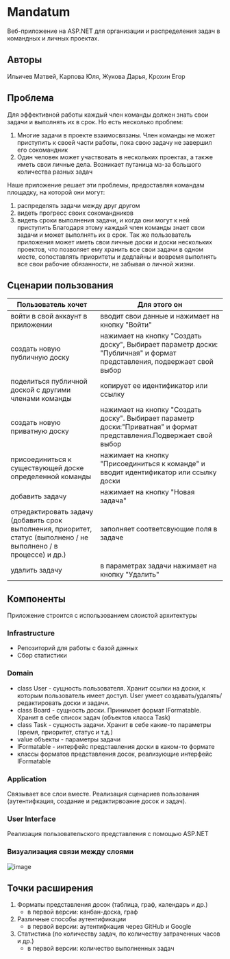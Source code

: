 # Mandatum
Веб-приложение на ASP.NET для организации и распределения задач в командных и личных проектах.

## Aвторы

Ильичев Матвей, Карпова Юля, Жукова Дарья, Крохин Егор

## Проблема
Для эффективной работы каждый член команды должен знать свои задачи и выполнять их в срок. 
Но есть несколько проблем:
1. Многие задачи в проекте взаимосвязаны. Член команды не может приступить к своей части работы, пока свою задачу не завершил его сокомандник
2. Один человек может участвовать в нескольких проектах, а также иметь свои личные дела. Возникает путаница мз-за большого количества разных задач

Наше приложение решает эти проблемы, предоставляя командам площадку, на которой они могут:
1. распределять задачи между друг другом
2. видеть прогресс своих сокомандников
3. видеть сроки выполнения задачи, и когда они могут к ней приступить
Благодаря этому каждый член команды знает свои задачи и может выполнять их в срок.
Так же пользователь приложения может иметь свои личные доски и доски нескольких проектов, что позволяет ему хранить все свои задачи в одном месте, сопоставлять приоритеты и дедлайны и вовремя выполнять все свои рабочие обязанности, не забывая о личной жизни.

## Сценарии пользования

| Пользователь хочет | Для этого он |
| ------------- | ------------- |
| войти в свой аккаунт в приложении | вводит свои данные и нажимает на кнопку "Войти" |
| создать новую публичную доску | нажимает на кнопку "Создать доску", Выбирает параметр доски: "Публичная" и формат представления, подвержает свой выбор |
| поделиться публичной доской с другими членами команды  | копирует ее идентификатор или ссылку |
| создать новую приватную доску | нажимает на кнопку "Создать доску". Выбирает параметр доски:"Приватная" и формат представления.Подвержает свой выбор |
| присоединиться к существующей доске определенной команды | нажимает на кнопку "Присоединиться к команде" и вводит идентификатор или ссылку доски |
| добавить задачу | нажимает на кнопку "Новая задача" |
| отредактировать задачу (добавить срок выполнения, приоритет, статус (выполнено / не выполнено / в процессе) и др.) | заполняет соответсвующие поля в задаче |
| удалить задачу | в параметрах задачи нажимает на кнопку "Удалить" |


## Компоненты

Приложение строится с использованием слоистой архитектуры

### Infrastructure

* Репозиторий для работы с базой данных
* Сбор статистики

### Domain

* class User - сущность пользователя. Хранит ссылки на доски, к которым пользователь имеет доступ. User умеет создавать/удалять/редактировать доски и задачи.
* class Board - сущность доски. Принимает формат IFormatable. Хранит в себе список задач (объектов класса Task)
* class Task - сущность задачи. Хранит в себе какие-то параметры (время, приоритет, статус и т.д.)
* value объекты - параметры задачи
* IFormatable - интерфейс представления доски в каком-то формате
* классы форматов представления досок, реализующие интерфейс IFormatable

### Application

Связывает все слои вместе. Реализация сценариев пользования (аутентифкация, создание и редактирвоание досок и задач).

### User Interface

Реализация пользовательского представления с помощью ASP.NET

### Визуализация связи между слоями

![image](https://user-images.githubusercontent.com/33755240/139300381-69959559-ac6b-4ff3-83ab-f3961595a12a.png)

## Точки расширения

1. Форматы представления досок (таблица, граф, календарь и др.) 
    - в первой версии: канбан-доска, граф
2. Различные способы аутентификации
    - в первой версии: аутентифкация через GitHub и Google
4. Статистика (по количеству задач, по количеству затраченных часов и др.)
    - в первой версии: количество выполненных задач
